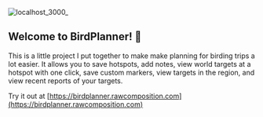 
![localhost_3000_](https://user-images.githubusercontent.com/740090/235351896-42f72d4d-fd27-4b73-bf0a-a67dc91146c6.png)

## Welcome to BirdPlanner! 🦆

This is a little project I put together to make make planning for birding trips a lot easier. It allows you to save hotspots, add notes, view world targets at a hotspot with one click, save custom markers, view targets in the region, and view recent reports of your targets.

Try it out at [https://birdplanner.rawcomposition.com](https://birdplanner.rawcomposition.com)

